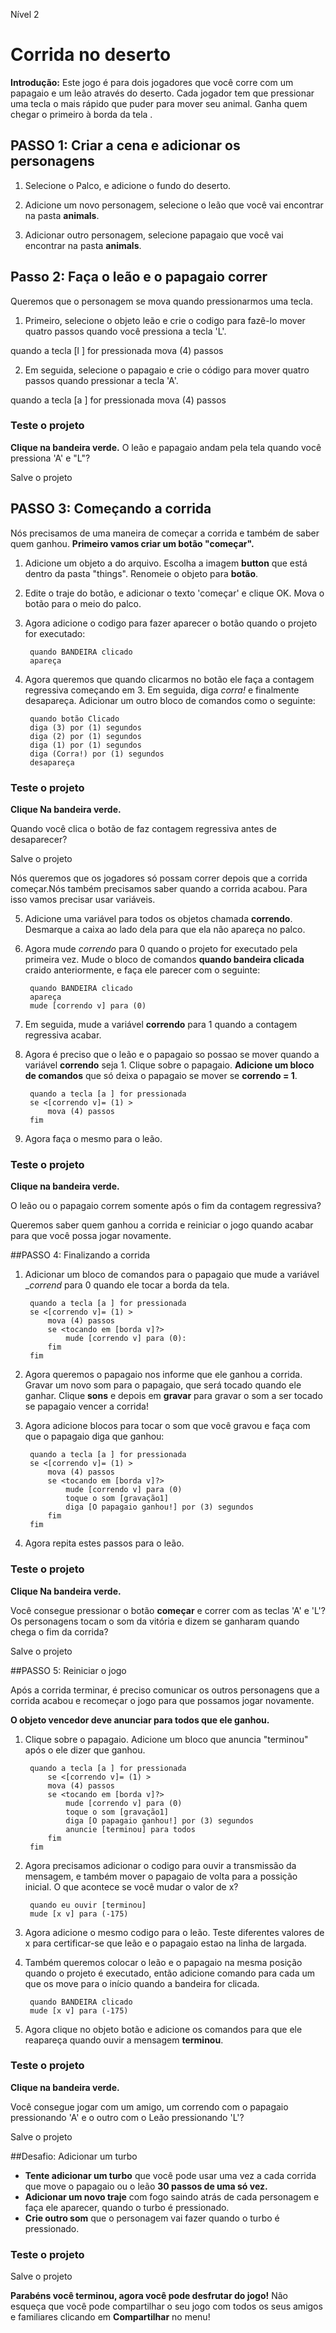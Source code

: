 ﻿
Nível 2 

# Corrida no deserto

__Introdução:__
Este jogo é para dois jogadores que você corre com um papagaio e um leão através do deserto. Cada jogador tem que pressionar uma tecla o mais rápido que puder para mover seu animal. Ganha quem chegar o primeiro à borda da tela .


## PASSO 1: Criar a cena e adicionar os personagens

1. Selecione o Palco, e adicione o fundo do deserto.

2. Adicione um novo personagem, selecione o leão que você vai encontrar na pasta __animals__.
3. Adicionar outro personagem, selecione papagaio que você vai encontrar na pasta __animals__.



## Passo 2: Faça o leão e o papagaio correr


Queremos que o personagem se mova quando pressionarmos uma tecla.


1. Primeiro, selecione o objeto leão e crie o codigo para fazê-lo mover quatro passos quando você pressiona a tecla 'L'.



quando a tecla [l ] for pressionada
mova (4) passos


2. Em seguida, selecione o papagaio e crie o código para mover quatro passos quando pressionar a tecla 'A'.



quando a tecla [a ] for pressionada
mova (4) passos


### Teste o projeto
__Clique na bandeira verde.__ 
O leão e papagaio andam pela tela quando você pressiona 'A' e "L"?

Salve o projeto


## PASSO 3: Começando a corrida

Nós precisamos de uma maneira de começar a corrida e também de saber quem ganhou. __Primeiro vamos criar um botão "começar".__

1. Adicione um objeto a do arquivo. Escolha a imagem __button__ que está dentro da pasta "things". Renomeie o objeto para __botão__.
2. Edite o traje do botão, e adicionar o texto 'começar' e clique OK. Mova o botão para o meio do palco.
3. Agora adicione o codigo para fazer aparecer o botão quando o projeto for executado:



		quando BANDEIRA clicado 
		apareça

4. Agora queremos que quando clicarmos no botão ele faça a contagem regressiva começando em 3. Em seguida, diga _corra!_ e finalmente desapareça. Adicionar um outro bloco de comandos como o seguinte:



		quando botão Clicado
		diga (3) por (1) segundos
		diga (2) por (1) segundos
		diga (1) por (1) segundos
		diga (Corra!) por (1) segundos 
		desapareça

### Teste o projeto
__Clique Na bandeira verde.__

Quando você clica o botão de faz contagem regressiva antes de desaparecer?

Salve o projeto

Nós queremos que os jogadores só possam correr depois que a corrida começar.Nós também precisamos saber quando a corrida acabou. Para isso vamos precisar usar variáveis.

5. Adicione uma variável para todos os objetos chamada __correndo__. Desmarque a caixa ao lado dela para que ela não apareça no palco.
6. Agora mude _correndo_ para 0 quando o projeto for executado pela primeira vez. Mude o bloco de comandos __quando bandeira clicada__ craido anteriormente, e faça ele parecer com o seguinte:




		quando BANDEIRA clicado 
		apareça
		mude [correndo v] para (0)

7. Em seguida, mude a variável __correndo__ para 1 quando a contagem regressiva acabar.
8. Agora é preciso que o leão e o papagaio so possao se mover quando a variável __correndo__ seja 1. Clique sobre o papagaio. __Adicione um bloco de comandos__ que só deixa o
papagaio se mover se __correndo = 1__.



		quando a tecla [a ] for pressionada
		se <[correndo v]= (1) >
			mova (4) passos
		fim

9. Agora faça o mesmo para o leão.

### Teste o projeto
__Clique na bandeira verde.__

O leão ou o papagaio correm somente após o fim da contagem regressiva?

Queremos saber quem ganhou a corrida e reiniciar o jogo quando acabar para que você possa
jogar novamente.

##PASSO 4: Finalizando a corrida

1. Adicionar um bloco de comandos para o papagaio que mude a variável __corrend_ para 0 quando ele tocar a borda da tela.



		quando a tecla [a ] for pressionada
		se <[correndo v]= (1) >
			mova (4) passos
			se <tocando em [borda v]?>
				mude [correndo v] para (0):
			fim
		fim

2. Agora queremos o papagaio nos informe que ele ganhou a corrida. Gravar um novo som para o papagaio, que será tocado quando ele ganhar. Clique __sons__ e depois em __gravar__ para gravar o som a ser tocado se papagaio vencer a corrida!
3. Agora adicione blocos para tocar o som que você gravou e faça com que o papagaio diga que ganhou:



		quando a tecla [a ] for pressionada
		se <[correndo v]= (1) >
			mova (4) passos
			se <tocando em [borda v]?>
				mude [correndo v] para (0)
				toque o som [gravação1]
				diga [O papagaio ganhou!] por (3) segundos 
			fim
		fim

4. Agora repita estes passos para o leão.

### Teste o projeto
__Clique Na bandeira verde.__

Você consegue pressionar o botão __começar__ e correr com as teclas 'A' e 'L'?
Os personagens tocam o som da vitória e dizem se ganharam quando chega o fim da corrida?

Salve o projeto

##PASSO 5: Reiniciar o jogo

Após a corrida terminar, é preciso comunicar os outros personagens que a corrida acabou
e recomeçar o jogo para que possamos jogar novamente.

__O objeto vencedor deve anunciar para todos que ele ganhou.__

1. Clique sobre o papagaio.
Adicione um bloco que anuncia "terminou" após o ele dizer que ganhou.



		quando a tecla [a ] for pressionada
			se <[correndo v]= (1) >
			mova (4) passos
			se <tocando em [borda v]?>
				mude [correndo v] para (0)
				toque o som [gravação1]
				diga [O papagaio ganhou!] por (3) segundos 
				anuncie [terminou] para todos
			fim
		fim

2. Agora precisamos adicionar o codigo para ouvir a transmissão da mensagem, e também mover o papagaio de volta para a possição inicial.
O que acontece se você mudar o valor de x?



		quando eu ouvir [terminou]
		mude [x v] para (-175)

3. Agora adicione o mesmo codigo para o leão. Teste diferentes valores de x para certificar-se que leão e o papagaio estao na linha de largada.
4. Também queremos colocar o leão e o papagaio na mesma posição quando o projeto é executado, então adicione comando para cada um que os move para o início
quando a bandeira for clicada.



		quando BANDEIRA clicado 
		mude [x v] para (-175)

5. Agora clique no objeto botão e adicione os comandos para que ele reapareça quando ouvir a mensagem __terminou__.

### Teste o projeto
__Clique na bandeira verde.__


Você consegue jogar com um amigo, um correndo com o papagaio pressionando 'A' e o outro
com o Leão pressionando 'L'?

Salve o projeto

##Desafio: Adicionar um turbo

* __Tente adicionar um turbo__ que você pode usar uma vez a cada corrida que move o papagaio ou o leão __30 passos de uma só vez.__
* __Adicionar um novo traje__ com fogo saindo atrás de cada personagem e faça ele aparecer, quando o turbo é pressionado.
* __Crie outro som__ que o personagem vai fazer quando o turbo é pressionado.


### Teste o projeto

Salve o projeto


__Parabéns você terminou, agora você pode desfrutar do jogo!__
Não esqueça que você pode compartilhar o seu jogo com todos os seus amigos e familiares clicando em __Compartilhar__ no menu!

